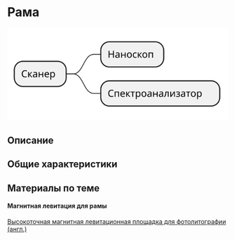 # Рама

![](../assets/scanner.svg)

## Описание


## Общие характеристики


## Материалы по теме

#### Магнитная левитация для рамы

[Высокоточная магнитная левитационная площадка для фотолитографии (англ.)](https://citeseerx.ist.psu.edu/viewdoc/download?doi=10.1.1.470.1200&rep=rep1&type=pdf)
